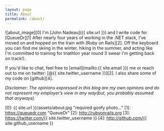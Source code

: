 ```yaml
---
layout: page
title: About
permalink: /about/
---
```

![about_image][0]
I'm [John Nadeau]({{ site.url }}) and I write code for [QueueDr][1] After
nearly four years of working in the .NET stack, I've moved on and hopped on the
train with [Ruby on Rails][2]. Off the keyboard you can find me skiing in the
winter, hiking in the summer, and acting like I'm committed to training for
triathlon year round (I swear I'm getting back on track!). 

If you'd like to chat, feel free to [email](mailto:{{ site.email }}) me or
reach out to me on twitter: [@{{ site.twitter_username }}][2]. I also share
some of my code on [github][4].

*Disclaimer: The opinions expressed in this blog are my own opinions and do not 
represent my employer’s view in any way(but, you probably assumed that
anyways).*

[0]: {{ site.url }}/assets/about.jpg "required goofy photo..."
[1]: https://queuedr.com "QueueDr"
[2]: http://rubyonrails.org
[3]: https://twitter.com/{{ site.twitter_username }}
[4]: http://github.com/{{ site.github_username }}
